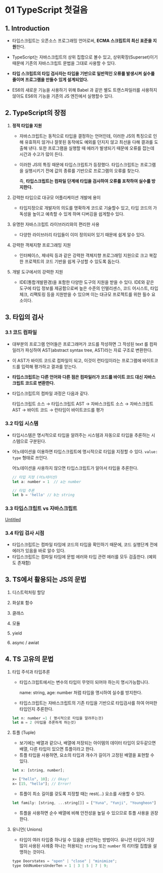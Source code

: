 # 01 TypeScript 첫걸음



## 1. Introduction

- 타입스크립트는 오픈소스 프로그래밍 언어로써, **ECMA 스크립트의 최신 표준을 지원**한다.

- TypeScript는 자바스크립트의 상위 집합으로 볼수 있고,  상위확장(Superset)이기 때문에 기존의 자바스크립트 문법을 그대로 사용할 수 있다.

- **타입 스크립트의 타입 검사자는 타입을 기반으로 일반적인 오류를 발생시켜 실수를 줄이며 프로그램을 만들수 있게 설계되었다.**

- ES6의 새로운 기능을 사용하기 위해 Babel 과 같은 별도 트랜스파일러를 사용하지 않아도 ES6의 기능을 기존의 JS 엔진에서 실행할수 있다.

  

## 2. TypeScript의 장점

1. **정적 타입을 지원**

   - 자바스크립트는 동적으로 타입을 결정하는 언어인데, 이러한 JS의 특징으로 인해 유효하지 않거나 잘못된 동작에도 예외를 던지지 않고 최선을 다해 결과를 도출해 낸다. 또한 프로그램을 실행할 때 에러가 발생되기 때문에 오류를 잡는데 시간과 수고가 많이 든다.

   - 이러한 JS의 특징 때문에 타입스크립트가 등장했다. 타입스크립트는 프로그램을 실행시키기 전에 값의 종류를 기반으로 프로그램의 오류를 찾는다.

     즉, **타입스크립트는 컴파일 단계에 타입을 검사하여 오류를 포착하여 실수를 방지한다.**

2. 강력한 타입으로 대규모 어플리케이션 개발에 용이

   - 타입지정으로 개발자의 의도를 명확하게 코드로 기술할수 있고, 타입 코드의 가독성을 높이고 예측할 수 있게 하며 디버깅을 쉽게할수 있다.

3. 유명한 자바스크립트 라이브러리와의 편리한 사용

   - 다양한 라이브러리 타입들이 이미 정의되어 있기 때문에 쉽게 알수 있다.

4. 강력한 객체지향 프로그래밍 지원

   - 인터페이스, 제네릭 등과 같은 강력한 객체지향 프로그래밍 지원으로 크고 복잡한 프로젝트의 코드 기반을 쉽게 구성할 수 있도록 돕는다.

5. 개발 도구에서의 강력한 지원

   - IDE(통합개발환경)을 포함한 다양한 도구의 지원을 받을 수 있다. IDE와 같은 도구에 타입 정보를 제공함으로써 높은 수준의 인텔리센스, 코드 어시스트, 타입체크, 리팩토링 등을 지원받을 수 있으며 이는 대규모 프로젝트를 위한 필수 요소이다.

     

## 3. 타입의 검사

### 3.1 코드 컴파일

- 대부분의 프로그램 언어들은 프로그래머가 코드를 작성하면 그 작성된 text 를 컴파일러가 파싱하여 AST(abstract syntax tree, AST)라는 자료 구조로 변환한다.

- 이 AST가 바이트 코드로 컴파일이 되고, 이것이 런타임이라는 프로그램에 바이트코드를 입력해 평가하고 결과를 얻는다.

- **타입스크립트는 다른 언어와 다른 점은 컴파일러가 코드를 바이트 코드 대신 자바스크립트 코드로 변환한다.**

- 타입스크립트의 컴파일 과정은 다음과 같다.

  타입스크립트 소스 → 타입스크립트 AST →  자바스크립트 소스 → 자바스크립트 AST → 바이트 코드 → 런타임이 바이트코드를 평가

  

### 3.2 타입 시스템

- 타입시스템은 명시적으로 타입을 알려주는 시스템과 자동으로 타입을 추론하는 시스템으로 구분된다.

- 어노테이션을 이용하면 타입스크립트에 명시적으로 타입을 지정할 수 있다. `value: type` 형태로 쓰인다.

  어노테이션을 사용하지 않으면 타입스크립트가 알아서 타입을 추론한다.

  ```jsx
  // 타입 지정 (어노테이션) 
  let a: number = 1  // a는 number
  
  // 타입 추론
  let b = 'hello' // b는 string
  ```



### 3.3 타입스크립트 vs 자바스크립트

[Untitled](https://www.notion.so/1bf7e3bb570f4ac38d794ada90f07aaf)



### 3.4 타입 검사 시점

- 타입스크립트는 컴파일 타임에 코드의 타입을 확인하기 때문에, 코드 실행단계 전에 에러가 있음을 바로 알수 있다.
- 타입스크립트는 컴파일 타임에 문법 에러와 타입 관련 에러를 모두 검출한다. (예외도 존재함)



## 3. TS에서 활용되는 JS의 문법

1. 디스트럭처링 할당

2. 화살표 함수

3. 클래스

4. 모듈

5. yield

6. async / awiat

   

## 4. TS 고유의 문법

1. 타입 주석과 타입추론

   - 타입스크립트에서는 변수의 타입이 무엇이 되어야 하는지 명시가능합니다.

     name: string, age: number 처럼 타입을 명시하여 실수를 방지한다.

   - 타입스크립트는 자바스크립트의 기존 타입을 기반으로 타입검사를 하여 어떠한 타입인지 추론한다.

   ```jsx
   let n: number =1 ( 명시적으로 타입을 알려주는것)
   let m = 2 (타입을 추론하게 하는것)
   ```

2. 튜플 (Tuple)

   - 보기에는 배열과 같으나, 배열에 저장되는 아이템의 데이터 타입이 모두같으면 배열, 다른 타입이 있으면 튜플이라고 한다.
   - 튜플 타입을 사용하면, 요소의 타입과 개수가 길이가 고정된 배열을 표현할 수 있다.

   ```jsx
   let x: [string, number];
   
   x= ["hello", 10]; // Okay!
   x= [15, "hello"]; // Error!
   ```

   - 튜플이 최소 길이를 갖도록 지정할 때는 rest(...) 요소를 사용할 수 있다.

   ```jsx
   let family: [string, ...string[]] = ["Yuna", "Yunji", "Youngheon"]
   ```

   - 튜플을 사용하면 순수 배열에 비해 안전성을 높일 수 있으므로 튜플 사용을 권장한다.

3. 유니언( Unions)

   - 타입이 여러 타입중 하나일 수 있음을 선언하는 방법이다. 유니언 타입이 가장 많이 사용된 사례중 하나는 허용되는 `string`  또는 `number` 의 리터럴 집합을 설명하는 것이다.

   ```jsx
   type Doorstates = "open" | "close" | "minimize";
   type OddNumbersUnderTen = 1 | 3 | 5 | 7 | 9;
   ```